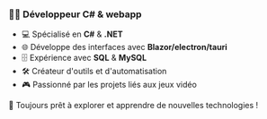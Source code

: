 ### 👨‍💻 Développeur C# & webapp

- 💻 Spécialisé en **C#** & **.NET**
- 🌐 Développe des interfaces avec **Blazor/electron/tauri**
- 🗄️ Expérience avec **SQL** & **MySQL**
- 🛠️ Créateur d'outils et d'automatisation
- 🎮 Passionné par les projets liés aux jeux vidéo

🚀 Toujours prêt à explorer et apprendre de nouvelles technologies !
